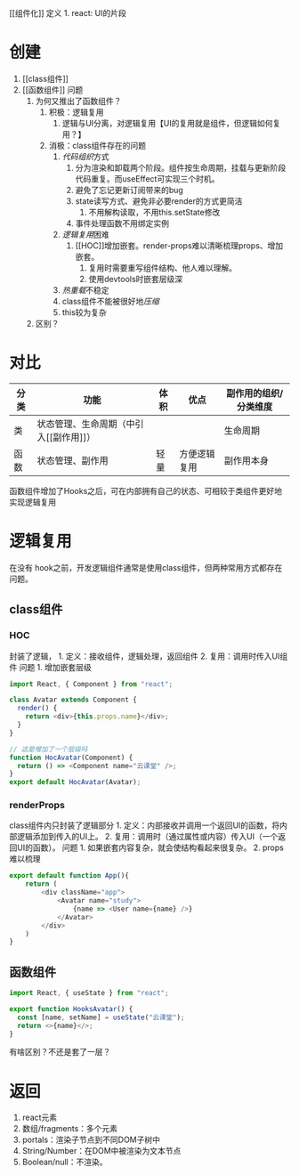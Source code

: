 [[组件化]] 
定义
	1. react: UI的片段
# 创建
1. [[class组件]] 
2. [[函数组件]] 
问题
	1. 为何又推出了函数组件？
		1. 积极：逻辑复用
			1. 逻辑与UI分离，对逻辑复用【UI的复用就是组件，但逻辑如何复用？】
		3. 消极：class组件存在的问题
			1. *代码组织*方式
				1. 分为渲染和卸载两个阶段。组件按生命周期，挂载与更新阶段代码重复。而useEffect可实现三个时机。
				2. 避免了忘记更新订阅带来的bug
				3. state读写方式、避免非必要render的方式更简洁
					1. 不用解构读取，不用this.setState修改
				4. 事件处理函数不用绑定实例
			2. *逻辑复用*困难
				1. [[HOC]]增加嵌套。render-props难以清晰梳理props、增加嵌套。
					1. 复用时需要重写组件结构、他人难以理解。
					2. 使用devtools时嵌套层级深
			3. *热重载*不稳定
			4. class组件不能被很好地*压缩* 
			5. this较为复杂
	2. 区别？
# 对比
| 分类 | 功能 | 体积 | 优点 | 副作用的组织/分类维度 |
| --- | --- | --- | --- | --- |
| 类 | 状态管理、生命周期（中引入[[副作用]]） |  |  | 生命周期 |
| 函数 | 状态管理、副作用 | 轻量 | 方便逻辑复用 | 副作用本身 |

函数组件增加了Hooks之后，可在内部拥有自己的状态、可相较于类组件更好地实现逻辑复用
# 逻辑复用
在没有 hook之前，开发逻辑组件通常是使用class组件，但两种常用方式都存在问题。
## class组件
### HOC
封装了逻辑，
	1. 定义：接收组件，逻辑处理，返回组件
	2. 复用：调用时传入UI组件
问题
	1. 增加嵌套层级
```js
import React, { Component } from "react";

class Avatar extends Component {
  render() {
    return <div>{this.props.name}</div>;
  }
}

// 这是增加了一个层级吗
function HocAvatar(Component) {
  return () => <Component name="云课堂" />;
}
export default HocAvatar(Avatar);
```

### renderProps
class组件内只封装了逻辑部分
	1. 定义：内部接收并调用一个返回UI的函数，将内部逻辑添加到传入的UI上。
	2. 复用：调用时（通过属性或内容）传入UI（一个返回UI的函数）。
问题
	1. 如果嵌套内容复杂，就会使结构看起来很复杂。
	2. props难以梳理
```js
export default function App(){
	return (
		<div className="app">
			<Avatar name="study">
				{name => <User name={name} />}
			</Avatar>
		</div>
	)
}
```

## 函数组件
```js
import React, { useState } from "react";

export function HooksAvatar() {
  const [name, setName] = useState("云课堂");
  return <>{name}</>;
}
```
有啥区别？不还是套了一层？
# 返回
1. react元素
2. 数组/fragments：多个元素
3. portals：渲染子节点到不同DOM子树中
4. String/Number：在DOM中被渲染为文本节点
5. Boolean/null：不渲染。